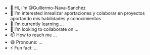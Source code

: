 - 👋 Hi, I’m @Guillermo-Nava-Sanchez
- 👀 I’m interested inrealizar aportaciones y colaborar en proyectos aportando mis habilidades y conocimientos
- 🌱 I’m currently learning ...
- 💞️ I’m looking to collaborate on ...
- 📫 How to reach me ...
- 😄 Pronouns: ...
- ⚡ Fun fact: ...

<!---
Guillermo-Nava-Sanchez/Guillermo-Nava-Sanchez is a ✨ special ✨ repository because its `README.md` (this file) appears on your GitHub profile.
You can click the Preview link to take a look at your changes.
--->

